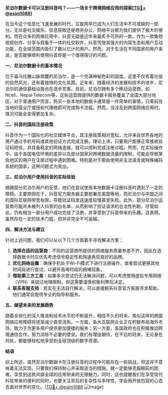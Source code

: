 **尼泊尔数据卡可以注册抖音吗？——一场关于跨境网络应用的探索[[TG💪+ @esim1088](https://t.me/s/esim1088)]**

在当今这个信息化飞速发展的时代，互联网早已成为人们生活中不可或缺的一部分。无论是社交娱乐、信息获取还是商务办公，网络平台都为我们提供了极大的便利。而在众多的网络应用中，抖音无疑是近年来最炙手可热的一款。作为一款集短视频创作、分享与观看于一体的社交软件，抖音凭借其强大的内容生态和用户互动功能，在全球范围内吸引了数以亿计的用户。然而，对于生活在不同国家的用户来说，是否能够顺利使用抖音却是一个值得探讨的问题。

**一、尼泊尔数据卡的基本情况**

位于喜马拉雅山脉南麓的尼泊尔，是一个充满神秘色彩的国度。这里不仅有着壮丽的自然风光，还有着独特的文化氛围。近年来，随着经济的发展和技术的进步，尼泊尔的通信基础设施也在逐步完善。目前，尼泊尔拥有多个移动运营商，如Ncell、Nepal Telecom等，这些运营商提供的数据卡服务覆盖了全国大部分地区。对于普通用户而言，购买一张本地的数据卡通常是一件简单的事情，只需前往当地的营业厅或授权代理商即可完成购卡流程。然而，当涉及到跨国网络应用时，情况可能会变得更加复杂。

**二、抖音的国际注册政策**

抖音作为一个国际化的社交媒体平台，其注册政策相对宽松，允许来自世界各地的用户通过手机号码或其他验证方式完成注册。理论上讲，只要用户能够正常接收验证码短信，并具备稳定的网络连接，就可以顺利完成注册过程。然而，在实际操作中，由于各国电信环境的差异以及部分国家对跨境数据流量的限制，可能会导致某些地区的用户在注册过程中遇到困难。特别是对于那些使用非主流语言或特殊编码系统的国家，这种问题尤为突出。

**三、尼泊尔用户使用抖音的实际体验**

根据部分尼泊尔用户的反馈，他们在尝试使用本地数据卡注册抖音时遇到了一定的障碍。主要原因在于，抖音官方服务器主要部署在美国等地，而尼泊尔与中国之间的国际互联网带宽有限，导致验证码发送速度较慢甚至失败。此外，部分尼泊尔运营商可能并未被列入抖音的白名单，从而影响了验证请求的合法性判断。尽管如此，仍有相当一部分用户成功完成了注册，并享受到了抖音带来的乐趣。这表明，虽然存在一定的技术门槛，但并非完全不可逾越。

**四、解决方法与建议**

针对上述问题，我们可以从以下几个方面着手寻找解决方案：

1. **选择合适的运营商**：不同的运营商所提供的网络服务质量参差不齐，因此在选择数据卡时应优先考虑信号稳定性和网速表现良好的品牌。
2. **优化网络设置**：确保手机处于Wi-Fi模式下进行注册操作，或者尝试更换其他时间段进行尝试，以避开高峰时段的拥堵现象。
3. **借助第三方工具**：如果多次尝试仍无法解决问题，可以考虑使用虚拟专用网络（VPN）来绕过地理限制，但这需要谨慎权衡利弊后决定。
4. **联系客服支持**：若实在无法自行解决，可以直接联系抖音官方客服寻求帮助，他们通常会提供专业的指导和服务。

**五、展望未来的发展趋势**

随着全球化的深入推进和技术水平的不断提升，相信不久的将来，类似这样的跨国网络应用障碍将逐渐减少直至消失。一方面，各大互联网企业正在积极布局海外市场，致力于为更多用户提供更加便捷的服务；另一方面，各国政府也在积极推动跨境通信合作，努力消除不必要的壁垒。我们有理由期待，在不远的将来，无论身在何处，都能够轻松地享受到全球顶级的数字资源。

**结语**

综上所述，虽然尼泊尔数据卡在注册抖音的过程中可能存在一些挑战，但这并不意味着无法实现。只要我们保持耐心并采取适当的措施，就一定能够克服眼前的困难，享受到这款风靡全球的应用带来的无限魅力。同时，这也提醒我们在享受现代科技带来的便利的同时，也要关注背后的复杂性与多样性，学会用开放包容的心态去面对世界的变化。[[TG💪+ @esim1088](https://t.me/s/esim1088) ![Image](https://i.postimg.cc/4NQfJmqS/Snipaste-2025-05-13-00-14-12.png)]